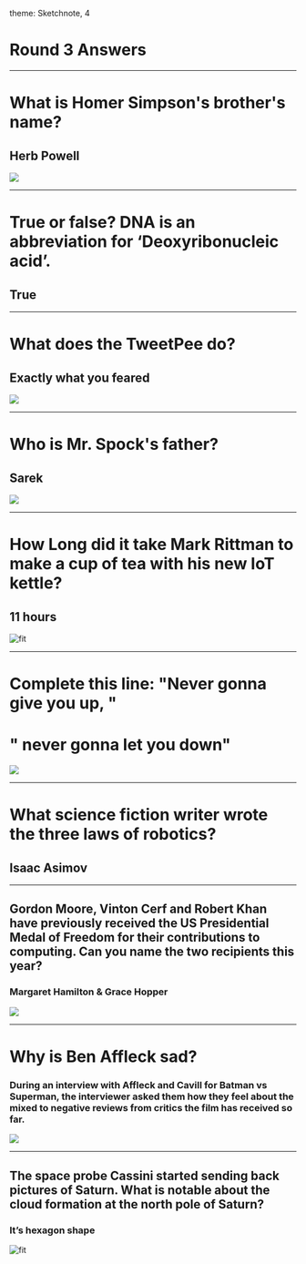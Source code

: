 theme: Sketchnote, 4

# Round 3 Answers

---

# What is Homer Simpson's brother's name?

## Herb Powell
![](herb.gif)

---

# True or false? DNA is an abbreviation for ‘Deoxyribonucleic acid’.

## True

---

# What does the TweetPee do?

## Exactly what you feared
![](tweetpee.jpg)

---

# Who is Mr. Spock's father?

## Sarek
![](sarek.gif)

---

# How Long did it take Mark Rittman to make a cup of tea with his new IoT kettle?

## 11 hours
![fit](smart-kettle.png)

---

# Complete this line: "Never gonna give you up, "

# " never gonna let you down"
![](rick.gif)

---

# What science fiction writer wrote the three laws of robotics?

## Isaac Asimov

---

## Gordon Moore, Vinton Cerf and Robert Khan have previously received the US Presidential Medal of Freedom for their contributions to computing. Can you name the two recipients this year?

### Margaret Hamilton & Grace Hopper
![](mhh-apollo1.png.jpeg)

---

# Why is Ben Affleck sad?

### During an interview with Affleck and Cavill for Batman vs Superman, the interviewer asked them how they feel about the mixed to negative reviews from critics the film has received so far.
![](sadben.gif)

---

## The space probe Cassini started sending back pictures of Saturn. What is notable about the cloud formation at the north pole of Saturn?

### It’s hexagon shape
![fit](saturn.jpg)



